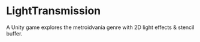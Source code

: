 # LightTransmission
A Unity game explores the metroidvania genre with 2D light effects &amp; stencil buffer.
